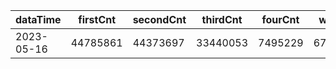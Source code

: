 |dataTime|firstCnt|secondCnt|thirdCnt|fourCnt|winCnt|vrate|wrate|
|-|-|-|-|-|-|-|-|
|2023-05-16|44785861|44373697|33440053|7495229|6707939|0%|0%|